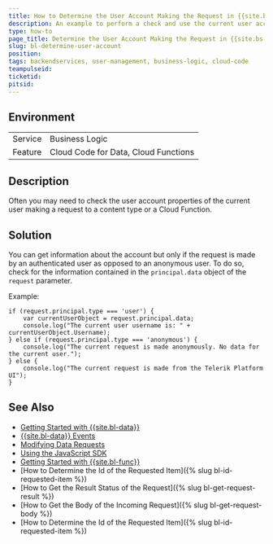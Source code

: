 ```yaml
---
title: How to Determine the User Account Making the Request in {{site.bs-bl}}
description: An example to perform a check and use the current user account properties
type: how-to
page_title: Determine the User Account Making the Request in {{site.bs-bl}}
slug: bl-determine-user-account
position:
tags: backendservices, user-management, business-logic, cloud-code
teampulseid: 
ticketid: 
pitsid: 
---
```


## Environment
<table>
  <tr>
    <td>Service</td>
    <td>Business Logic</td>
  </tr>
  <tr>
    <td>Feature</td>
    <td>Cloud Code for Data, Cloud Functions</td>
  </tr>
</table>

## Description

Often you may need to check the user account properties of the current user making a request to a content type or a Cloud Function. 

## Solution

You can get information about the account but only if the request is made by an authenticated user as opposed to an anonymous user. To do so, check for the information contained in the `principal.data` object of the `request` parameter.

Example:

```
if (request.principal.type === 'user') {
    var currentUserObject = request.principal.data;
    console.log("The current user username is: " + currentUserObject.Username);
} else if (request.principal.type === 'anonymous') {
    console.log("The current request is made anonymously. No data for the current user.");
} else {
    console.log("The current request is made from the Telerik Platform UI");
}
```  
## See Also

* [Getting Started with {{site.bl-data}}](http://docs.telerik.com/platform/backend-services/javascript/server-side-logic/cloud-code/cloud-code-for-data/cloud-code-for-data-getting-started)
* [{{site.bl-data}} Events](http://docs.telerik.com/platform/backend-services/javascript/server-side-logic/cloud-code/cloud-code-for-data/cloud-code-for-data-data-events)
* [Modifying Data Requests](http://docs.telerik.com/platform/backend-services/javascript/server-side-logic/cloud-code/cloud-code-for-data/cloud-code-for-data-modifying-requests)
* [Using the JavaScript SDK](http://docs.telerik.com/platform/backend-services/javascript/server-side-logic/cloud-code/cloud-code-using-javascript-sdk)
* [Getting Started with {{site.bl-func}}](http://docs.telerik.com/platform/backend-services/javascript/server-side-logic/cloud-code/cloud-functions/cloud-functions-getting-started)
* [How to Determine the Id of the Requested Item]({% slug bl-id-requested-item %})
* [How to Get the Result Status of the Request]({% slug bl-get-request-result %})
* [How to Get the Body of the Incoming Request]({% slug bl-get-request-body %})
* [How to Determine the Id of the Requested Item]({% slug bl-id-requested-item %})
